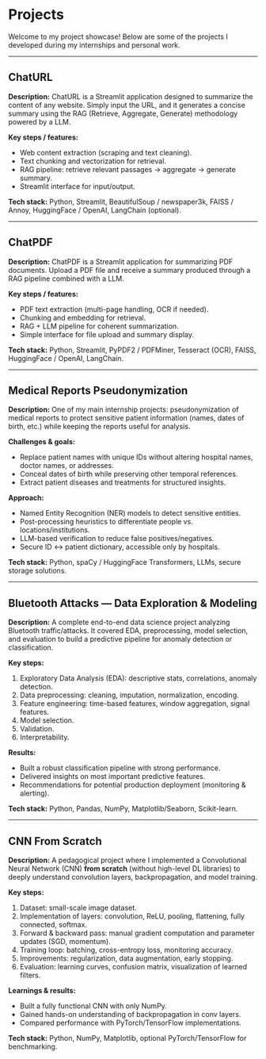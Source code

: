 # Projects

Welcome to my project showcase! Below are some of the projects I developed during my internships and personal work.

---

## ChatURL

**Description:**
ChatURL is a Streamlit application designed to summarize the content of any website. Simply input the URL, and it generates a concise summary using the RAG (Retrieve, Aggregate, Generate) methodology powered by a LLM.

**Key steps / features:**

* Web content extraction (scraping and text cleaning).
* Text chunking and vectorization for retrieval.
* RAG pipeline: retrieve relevant passages → aggregate → generate summary.
* Streamlit interface for input/output.

**Tech stack:** Python, Streamlit, BeautifulSoup / newspaper3k, FAISS / Annoy, HuggingFace / OpenAI, LangChain (optional).

---

## ChatPDF

**Description:**
ChatPDF is a Streamlit application for summarizing PDF documents. Upload a PDF file and receive a summary produced through a RAG pipeline combined with a LLM.

**Key steps / features:**

* PDF text extraction (multi-page handling, OCR if needed).
* Chunking and embedding for retrieval.
* RAG + LLM pipeline for coherent summarization.
* Simple interface for file upload and summary display.

**Tech stack:** Python, Streamlit, PyPDF2 / PDFMiner, Tesseract (OCR), FAISS, HuggingFace / OpenAI, LangChain.

---

## Medical Reports Pseudonymization

**Description:**
One of my main internship projects: pseudonymization of medical reports to protect sensitive patient information (names, dates of birth, etc.) while keeping the reports useful for analysis.

**Challenges & goals:**

* Replace patient names with unique IDs without altering hospital names, doctor names, or addresses.
* Conceal dates of birth while preserving other temporal references.
* Extract patient diseases and treatments for structured insights.

**Approach:**

* Named Entity Recognition (NER) models to detect sensitive entities.
* Post-processing heuristics to differentiate people vs. locations/institutions.
* LLM-based verification to reduce false positives/negatives.
* Secure ID ↔ patient dictionary, accessible only by hospitals.

**Tech stack:** Python, spaCy / HuggingFace Transformers, LLMs, secure storage solutions.

---

## Bluetooth Attacks — Data Exploration & Modeling

**Description:**
A complete end-to-end data science project analyzing Bluetooth traffic/attacks. It covered EDA, preprocessing, model selection, and evaluation to build a predictive pipeline for anomaly detection or classification.

**Key steps:**

1. Exploratory Data Analysis (EDA): descriptive stats, correlations, anomaly detection.
2. Data preprocessing: cleaning, imputation, normalization, encoding.
3. Feature engineering: time-based features, window aggregation, signal features.
4. Model selection.
5. Validation.
6. Interpretability.

**Results:**

* Built a robust classification pipeline with strong performance.
* Delivered insights on most important predictive features.
* Recommendations for potential production deployment (monitoring & alerting).

**Tech stack:** Python, Pandas, NumPy, Matplotlib/Seaborn, Scikit-learn.

---

## CNN From Scratch

**Description:**
A pedagogical project where I implemented a Convolutional Neural Network (CNN) **from scratch** (without high-level DL libraries) to deeply understand convolution layers, backpropagation, and model training.

**Key steps:**

1. Dataset: small-scale image dataset.
2. Implementation of layers: convolution, ReLU, pooling, flattening, fully connected, softmax.
3. Forward & backward pass: manual gradient computation and parameter updates (SGD, momentum).
4. Training loop: batching, cross-entropy loss, monitoring accuracy.
5. Improvements: regularization, data augmentation, early stopping.
6. Evaluation: learning curves, confusion matrix, visualization of learned filters.

**Learnings & results:**

* Built a fully functional CNN with only NumPy.
* Gained hands-on understanding of backpropagation in conv layers.
* Compared performance with PyTorch/TensorFlow implementations.

**Tech stack:** Python, NumPy, Matplotlib, optional PyTorch/TensorFlow for benchmarking.

